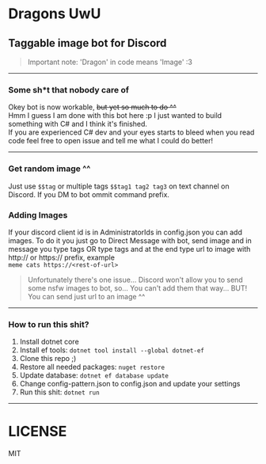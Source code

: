 # Dragons UwU
## Taggable image bot for Discord

> Important note: 'Dragon' in code means 'Image' :3

---
### Some sh*t that nobody care of

Okey bot is now workable, ~~but yet so much to do ^^~~  
Hmm I guess I am done with this bot here :p I just wanted to build something with C# and I think it's finished.  
If you are experienced C# dev and your eyes starts to bleed when you read code feel free to open issue and tell me what I could do better!

---

### Get random image ^^
Just use ```$$tag``` or multiple tags ```$$tag1 tag2 tag3``` on text channel on Discord. If you DM to bot ommit command prefix.

### Adding Images
If your discord client id is in AdministratorIds in config.json you can add images. To do it you just go to Direct Message with bot, send image and in message you type tags OR type tags and at the end type url to image with http:// or https:// prefix, example  
```meme cats https://<rest-of-url>```
> Unfortunately there's one issue... Discord won't allow you to send some nsfw images to bot, so... You can't add them that way... BUT! You can send just url to an image ^^

---

### How to run this shit?
1. Install dotnet core
2. Install ef tools: ```dotnet tool install --global dotnet-ef```
3. Clone this repo ;)
4. Restore all needed packages: ```nuget restore```
5. Update database: ```dotnet ef database update```
6. Change config-pattern.json to config.json and update your settings
7. Run this shit: ```dotnet run```

---

# LICENSE
MIT